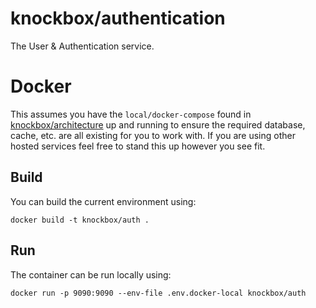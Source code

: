 # knockbox/authentication

The User & Authentication service.

# Docker

This assumes you have the `local/docker-compose` found in [knockbox/architecture](https://github.com/knockbox/architecture)
up and running to ensure the required database, cache, etc. are all existing for you
to work with. If you are using other hosted services feel free to stand this up however you see
fit.

## Build

You can build the current environment using:

```shell
docker build -t knockbox/auth .
```

## Run

The container can be run locally using:

```shell
docker run -p 9090:9090 --env-file .env.docker-local knockbox/auth
```